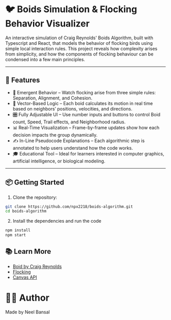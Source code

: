 # 🐦 Boids Simulation & Flocking Behavior Visualizer

An interactive simulation of Craig Reynolds' Boids Algorithm, built with Typescript and React, that models the behavior of flocking birds using simple local interaction rules. This project reveals how complexity arises from simplicity, and how the components of flocking behaviour can be condensed into a few main principles.

---

## 🚀 Features

- 🧠 Emergent Behavior – Watch flocking arise from three simple rules: Separation, Alignment, and Cohesion.
- 🧮 Vector-Based Logic – Each boid calculates its motion in real time based on neighbors’ positions, velocities, and directions.
- 🎛️ Fully Adjustable UI – Use number inputs and buttons to control Boid count, Speed, Trail effects, and Neighborhood radius.
- 📊 Real-Time Visualization – Frame-by-frame updates show how each decision impacts the group dynamically.
- ✍️ In-Line Pseudocode Explanations – Each algorithmic step is annotated to help users understand how the code works.
- 🎓 Educational Tool – Ideal for learners interested in computer graphics, artificial intelligence, or biological modeling.

---

## 📦 Getting Started

1. Clone the repository:

```bash
git clone https://github.com/npx2218/boids-algorithm.git
cd boids-algorithm
```

2. Install the dependencies and run the code

```bash
npm install
npm start
```

## 📚 Learn More

- [Boid by Craig Reynolds](https://www.red3d.com/cwr/boids/)
- [Flocking](https://en.wikipedia.org/wiki/Flocking)
- [Canvas API](https://developer.mozilla.org/en-US/docs/Web/API/Canvas_API)

# 👨‍💻 Author

Made by Neel Bansal
